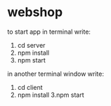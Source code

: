 # webshop

to start app in terminal write:
1. cd server
2. npm install 
3. npm start

in another terminal window write:
1. cd client
2. npm install
3.npm start
